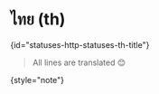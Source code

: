 # ไทย (th)
{id="statuses-http-statuses-th-title"}



> All lines are translated 😊
>
{style="note"}


